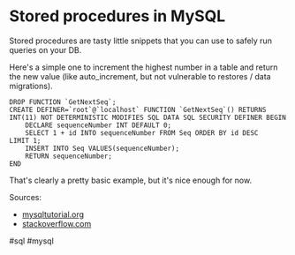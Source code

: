 # Stored procedures in MySQL
Stored procedures are tasty little snippets that you can use to safely run queries on your DB.

Here's a simple one to increment the highest number in a table and return the new value (like auto_increment, but not vulnerable to restores / data migrations).

```
DROP FUNCTION `GetNextSeq`;
CREATE DEFINER=`root`@`localhost` FUNCTION `GetNextSeq`() RETURNS INT(11) NOT DETERMINISTIC MODIFIES SQL DATA SQL SECURITY DEFINER BEGIN
	DECLARE sequenceNumber INT DEFAULT 0;
	SELECT 1 + id INTO sequenceNumber FROM Seq ORDER BY id DESC 	LIMIT 1;
	INSERT INTO Seq VALUES(sequenceNumber);
	RETURN sequenceNumber;
END 
```

That's clearly a pretty basic example, but it's nice enough for now.

Sources:
* [mysqltutorial.org](http://www.mysqltutorial.org/getting-started-with-mysql-stored-procedures.aspx)
* [stackoverflow.com](https://stackoverflow.com/questions/15935467/how-to-create-unique-sequence-in-mysql)

#sql #mysql
